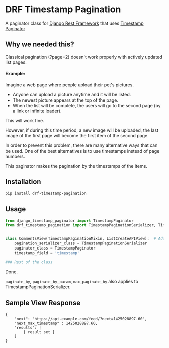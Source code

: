 # DRF Timestamp Pagination
A paginator class for [Django Rest Framework](https://github.com/tomchristie/django-rest-framework) 
that uses [Timestamp Paginator](https://github.com/hipo/django-timestamp-paginator)

## Why we needed this?

Classical pagination (?page=2) doesn't work properly with actively updated list pages.

#### Example:
Imagine a web page where people upload their pet's pictures. 
 - Anyone can upload a picture anytime and it will be listed. 
 - The newest picture appears at the top of the page. 
 - When the list will be complete, the users will go to the second page (by a link or infinite loader). 

This will work fine.

However, if during this time period, a new image will be uploaded, 
the last image of the first page will become the first item of the second page.

In order to prevent this problem, there are many alternative ways that can be used. 
One of the best alternatives is to use timestamps instead of page numbers.

This paginator makes the pagination by the timestamps of the items. 

## Installation
`pip install drf-timestamp-pagination`

## Usage
```python
from django_timestamp_paginator import TimestampPaginator
from drf_timestamp_pagination import TimestampPaginationSerializer, TimestampPaginationMixin


class CommentsView(TimestampPaginationMixin, ListCreateAPIView):  # Add mixin to left-hand side
	pagination_serializer_class = TimestampPaginationSerializer
	paginator_class = TimestampPaginator
	timestamp_field = 'timestamp'

### Rest of the class
```

Done.

`paginate_by`, `paginate_by_param`, `max_paginate_by` also applies to TimestampPaginationSerializer.

## Sample View Response

```
{
    "next": "https://api.example.com/feed/?next=1425028897.60",
    "next_max_timestamp" : 1425028897.60,
    "results": [
        { result set }
    ]
}
```
